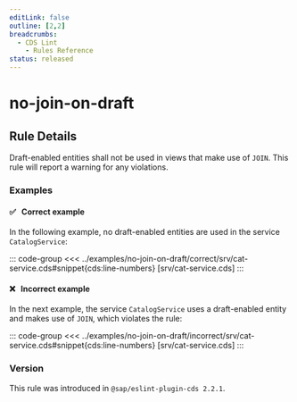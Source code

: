 ```yaml
---
editLink: false
outline: [2,2]
breadcrumbs:
  - CDS Lint
    - Rules Reference
status: released
---
```


<script setup>
  import PlaygroundBadge from '../../../.vitepress/theme/components/PlaygroundBadge.vue'
</script>

# no-join-on-draft

## Rule Details

Draft-enabled entities shall not be used in views that make use of `JOIN`. This rule will report a warning for any violations.

### Examples

#### ✅ &nbsp; Correct example

In the following example, no draft-enabled entities are used in the service `CatalogService`:

::: code-group
<<< ../examples/no-join-on-draft/correct/srv/cat-service.cds#snippet{cds:line-numbers} [srv/cat-service.cds]
:::
<PlaygroundBadge
  name="no-join-on-draft"
  kind="correct"
  :rules="{'@sap/cds/no-join-on-draft': ['warn', 'show']}"
  :files="['db/schema.cds', 'srv/cat-service.cds']"
/>

#### ❌ &nbsp; Incorrect example

In the next example, the service `CatalogService` uses a draft-enabled entity and makes use of `JOIN`, which violates the rule:

::: code-group
<<< ../examples/no-join-on-draft/incorrect/srv/cat-service.cds#snippet{cds:line-numbers} [srv/cat-service.cds]
:::
<PlaygroundBadge
  name="no-join-on-draft"
  kind="incorrect"
  :rules="{'@sap/cds/no-join-on-draft': ['warn', 'show']}"
  :files="['db/schema.cds', 'srv/cat-service.cds']"
/>

### Version
This rule was introduced in `@sap/eslint-plugin-cds 2.2.1`.
